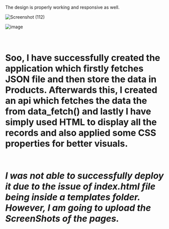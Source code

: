 The design is properly working and responsive as well.

![Screenshot (112)](https://github.com/akshgarg10/task1-ZenTrades/assets/104502015/f78a0761-45b7-4f2f-9061-ca416ceb098b)

![image](https://github.com/akshgarg10/task1-ZenTrades/assets/104502015/21da8989-202a-4807-985c-75573f11fa44)
<br><br><br>
<h1>Soo, I have successfully created the application which firstly fetches JSON file and then store the data in Products. Afterwards this, I created an api which fetches the data the from data_fetch() and lastly I have simply used HTML to display all the records and also applied some CSS properties for better visuals. 
<br><br><br>
<b><i>I was not able to successfully deploy it due to the issue of index.html file being inside a templates folder. However, I am going to upload the ScreenShots of the pages.
</i></b>
</h1>


